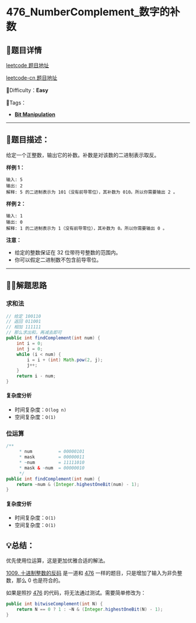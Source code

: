 # 476_NumberComplement_数字的补数

## 📌题目详情

[leetcode 题目地址](https://leetcode.com/problems/number-complement/)

[leetcode-cn 题目地址](https://leetcode-cn.com/problems/number-complement/)

📗Difficulty：**Easy**	

🎯Tags：

+ **[Bit Manipulation](https://leetcode.com/tag/bit-manipulation/)** 

---

## 📃题目描述：

给定一个正整数，输出它的补数。补数是对该数的二进制表示取反。 

**样例 1：**

```
输入: 5
输出: 2
解释: 5 的二进制表示为 101（没有前导零位），其补数为 010。所以你需要输出 2 。
```

**样例 2：**

```
输入: 1
输出: 0
解释: 1 的二进制表示为 1（没有前导零位），其补数为 0。所以你需要输出 0 。
```

**注意：**

+  给定的整数保证在 32 位带符号整数的范围内。 
+  你可以假定二进制数不包含前导零位。 

****

## 🏹🎯解题思路

### 求和法

```java
// 给定 100110
// 返回 011001
// 相加 111111
// 那么求出和，再减去即可
public int findComplement(int num) {
    int i = 0;
    int j = 0;
    while (i < num) {
        i = i + (int) Math.pow(2, j);
        j++;
    }
    return i - num;
}
```

#### 复杂度分析

+ 时间复杂度：`O(log n)`
+ 空间复杂度：`O(1)`

### 位运算

```java
/**
     * num          = 00000101
     * mask         = 00000011
     * ~num         = 11111010
     * mask & ~num  = 00000010
     */
public int findComplement(int num) {
    return ~num & (Integer.highestOneBit(num) - 1);
}
```

#### 复杂度分析

+ 时间复杂度：`O(1)`
+ 空间复杂度：`O(1)`



## 💡总结：

优先使用位运算，这是更加优雅合适的解法。

[1009. 十进制整数的反码](https://leetcode-cn.com/problems/complement-of-base-10-integer/) 是一道和 [476](https://leetcode-cn.com/problems/number-complement/) 一样的题目，只是增加了输入为非负整数，那么 0 也是符合的。

如果是照抄 [476](https://leetcode-cn.com/problems/number-complement/) 的代码，将无法通过测试。需要简单修改为：

```java
public int bitwiseComplement(int N) {
	return N == 0 ? 1 : ~N & (Integer.highestOneBit(N) - 1);
}
```


